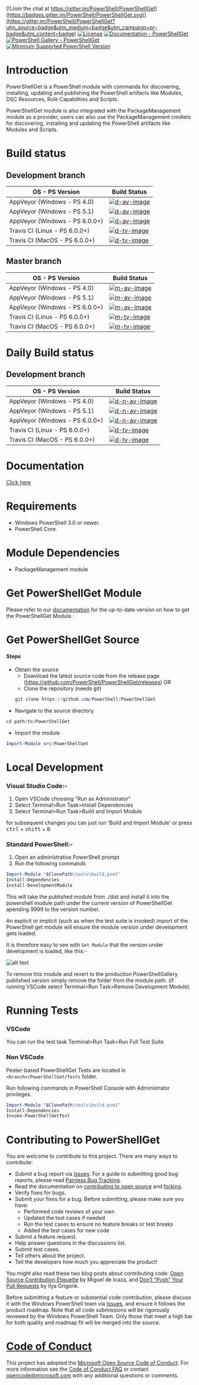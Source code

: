 
[![Join the chat at https://gitter.im/PowerShell/PowerShellGet](https://badges.gitter.im/PowerShell/PowerShellGet.svg)](https://gitter.im/PowerShell/PowerShellGet?utm_source=badge&utm_medium=badge&utm_campaign=pr-badge&utm_content=badge)
[![License](https://img.shields.io/badge/license-MIT-blue.svg)](https://github.com/PowerShell/PowerShellGet/blob/development/LICENSE)
[![Documentation - PowerShellGet](https://img.shields.io/badge/Documentation-PowerShellGet-blue.svg)](https://msdn.microsoft.com/en-us/powershell/gallery/psget)
[![PowerShell Gallery - PowerShellGet](https://img.shields.io/badge/PowerShell%20Gallery-PowerShellGet-blue.svg)](https://www.powershellgallery.com/packages/PowerShellGet)
[![Minimum Supported PowerShell Version](https://img.shields.io/badge/PowerShell-3.0-blue.svg)](https://github.com/PowerShell/PowerShellGet)

Introduction
============

PowerShellGet is a PowerShell module with commands for discovering, installing, updating and publishing the PowerShell artifacts like Modules, DSC Resources, Role Capabilities and Scripts.

PowerShellGet module is also integrated with the PackageManagement module as a provider, users can also use the PackageManagement cmdlets for discovering, installing and updating the PowerShell artifacts like Modules and Scripts.


Build status
============

## Development branch

|         OS - PS Version             |          Build Status        |
|-------------------------------------|------------------------------|
| AppVeyor (Windows - PS 4.0)         | [![d-av-image][]][d-av-site] |
| AppVeyor (Windows - PS 5.1)         | [![d-av-image][]][d-av-site] |
| AppVeyor (Windows - PS 6.0.0+)      | [![d-av-image][]][d-av-site] |
| Travis CI (Linux - PS 6.0.0+)       | [![d-tv-image][]][d-tv-site] |
| Travis CI (MacOS - PS 6.0.0+)       | [![d-tv-image][]][d-tv-site] |

## Master branch
|         OS - PS Version             |          Build Status        |
|-------------------------------------|------------------------------|
| AppVeyor (Windows - PS 4.0)         | [![m-av-image][]][m-av-site] |
| AppVeyor (Windows - PS 5.1)         | [![m-av-image][]][m-av-site] |
| AppVeyor (Windows - PS 6.0.0+)      | [![m-av-image][]][m-av-site] |
| Travis CI (Linux - PS 6.0.0+)       | [![m-tv-image][]][m-tv-site] |
| Travis CI (MacOS - PS 6.0.0+)       | [![m-tv-image][]][m-tv-site] |

[d-av-image]: https://ci.appveyor.com/api/projects/status/91p7lpjoxit3gw72/branch/development?svg=true
[d-av-site]: https://ci.appveyor.com/project/PowerShell/powershellget/branch/development
[d-tv-image]: https://travis-ci.org/PowerShell/PowerShellGet.svg?branch=development
[d-tv-site]: https://travis-ci.org/PowerShell/PowerShellGet/branches

[m-av-image]: https://ci.appveyor.com/api/projects/status/91p7lpjoxit3gw72/branch/master?svg=true
[m-av-site]: https://ci.appveyor.com/project/PowerShell/powershellget/branch/master
[m-tv-image]: https://travis-ci.org/PowerShell/PowerShellGet.svg?branch=master
[m-tv-site]: https://travis-ci.org/PowerShell/PowerShellGet/branches


Daily Build status
====================

## Development branch

|         OS - PS Version             |          Build Status        |
|-------------------------------------|------------------------------|
| AppVeyor (Windows - PS 4.0)         | [![d-n-av-image][]][d-n-av-site] |
| AppVeyor (Windows - PS 5.1)         | [![d-n-av-image][]][d-n-av-site] |
| AppVeyor (Windows - PS 6.0.0+)      | [![d-n-av-image][]][d-n-av-site] |
| Travis CI (Linux - PS 6.0.0+)       | [![d-tv-image][]][d-tv-site] |
| Travis CI (MacOS - PS 6.0.0+)       | [![d-tv-image][]][d-tv-site] |

[d-n-av-image]: https://ci.appveyor.com/api/projects/status/58muo6i0x8n38pd3/branch/development?svg=true
[d-n-av-site]: https://ci.appveyor.com/project/PowerShell/powershellget-0lib3/branch/development

Documentation
=============

[Click here](https://msdn.microsoft.com/en-us/powershell/gallery/psget/overview)


Requirements
============

- Windows PowerShell 3.0 or newer.
- PowerShell Core.

Module Dependencies
===================

- PackageManagement module

Get PowerShellGet Module
========================

Please refer to our [documentation](https://aka.ms/installing-psget) for the up-to-date version on how to get the PowerShellGet Module.


Get PowerShellGet Source
========================

#### Steps
* Obtain the source
    - Download the latest source code from the release page (https://github.com/PowerShell/PowerShellGet/releases) OR
    - Clone the repository (needs git)
    ```powershell
    git clone https://github.com/PowerShell/PowerShellGet
    ```
* Navigate to the source directory
```powershell
cd path/to/PowerShellGet
```

* Import the module
```powershell
Import-Module src/PowerShellGet
```


Local Development
=================
### Visual Studio Code:-
1. Open VSCode choosing "Run as Administrator"
2. Select Terminal>Run Task>Install Dependencies
3. Select Terminal>Run Task>Build and Import Module

for subsequent changes you can just run 'Build and Import Module' or press <kbd>ctrl</kbd> + <kbd>shift</kbd> + <kbd>B</kbd>

### Standard PowerShell:-
1. Open an administrative PowerShell prompt
2. Run the following commands
```PowerShell
Import-Module "$ClonePath\tools\build.psm1"
Install-Dependencies
Install-DevelopmentModule
```

This will take the published module from ./dist and install it into the powershell module path under the current version of PowerShellGet apending 9999 to the version number.

An explicit or implicit (such as when the test suite is invoked) import of the PowerShell get module will ensure the module version under development gets loaded.

It is therefore easy to see with  ```Get Module``` that the version under development is loaded, like this:-

![alt text](./imgs/readme-getmodule-1.png "")

To remove this module and revert to the production PowerShellGallery published version simply remove the folder from the module path. (if running VSCode select Terminal>Run Task>Remove Development Module).

Running Tests
=============

### VSCode
You can run the test task Terminal>Run Task>Run Full Test Suite

### Non VSCode

Pester-based PowerShellGet Tests are located in `<branch>/PowerShellGet/Tests` folder.

Run following commands in PowerShell Console with Administrator privileges.

```powershell
Import-Module "$ClonePath\tools\build.psm1"
Install-Dependencies
Invoke-PowerShellGetTest
```

Contributing to PowerShellGet
==============================
You are welcome to contribute to this project. There are many ways to contribute:

- Submit a bug report via [Issues]( https://github.com/PowerShell/PowerShellGet/issues). For a guide to submitting good bug reports, please read [Painless Bug Tracking](http://www.joelonsoftware.com/articles/fog0000000029.html).
- Read the documentation on [contributing to open source](https://guides.github.com/activities/contributing-to-open-source/) and [forking](https://guides.github.com/activities/forking/).
- Verify fixes for bugs.
- Submit your fixes for a bug. Before submitting, please make sure you have:
  * Performed code reviews of your own
  * Updated the test cases if needed
  * Run the test cases to ensure no feature breaks or test breaks
  * Added the test cases for new code
- Submit a feature request.
- Help answer questions in the discussions list.
- Submit test cases.
- Tell others about the project.
- Tell the developers how much you appreciate the product!

You might also read these two blog posts about contributing code: [Open Source Contribution Etiquette](http://tirania.org/blog/archive/2010/Dec-31.html) by Miguel de Icaza, and [Don’t “Push” Your Pull Requests](http://www.igvita.com/2011/12/19/dont-push-your-pull-requests/) by Ilya Grigorik.

Before submitting a feature or substantial code contribution, please discuss it with the Windows PowerShell team via [Issues](https://github.com/PowerShell/PowerShellGet/issues), and ensure it follows the product roadmap. Note that all code submissions will be rigorously reviewed by the Windows PowerShell Team. Only those that meet a high bar for both quality and roadmap fit will be merged into the source.

# [Code of Conduct](CODE_OF_CONDUCT.md)
This project has adopted the [Microsoft Open Source Code of Conduct](https://opensource.microsoft.com/codeofconduct/). For more information see the [Code of Conduct FAQ](https://opensource.microsoft.com/codeofconduct/faq/) or contact [opencode@microsoft.com](mailto:opencode@microsoft.com) with any additional questions or comments.
